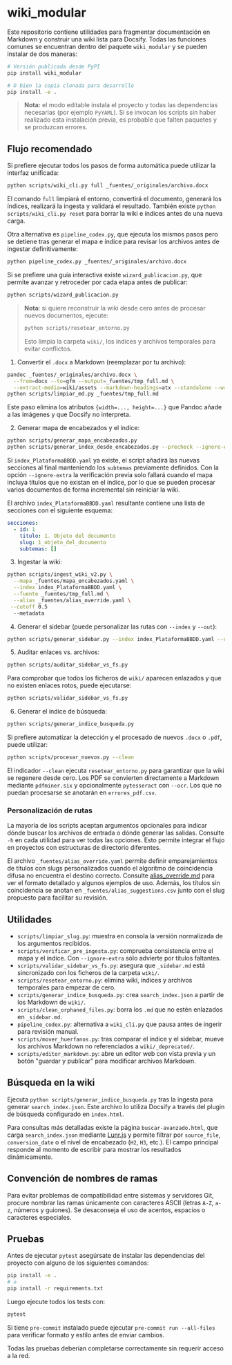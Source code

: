 # wiki_modular

Este repositorio contiene utilidades para fragmentar documentación en Markdown
y construir una wiki lista para Docsify. Todas las funciones comunes se
encuentran dentro del paquete `wiki_modular` y se pueden instalar de dos
maneras:

```bash
# Versión publicada desde PyPI
pip install wiki_modular

# O bien la copia clonada para desarrollo
pip install -e .
```

> **Nota:** el modo editable instala el proyecto y todas las dependencias
> necesarias (por ejemplo `PyYAML`). Si se invocan los scripts sin haber
> realizado esta instalación previa, es probable que falten paquetes y se
> produzcan errores.

## Flujo recomendado

Si prefiere ejecutar todos los pasos de forma automática puede utilizar la
interfaz unificada:

```bash
python scripts/wiki_cli.py full _fuentes/_originales/archivo.docx
```

El comando `full` limpiará el entorno, convertirá el documento, generará los
índices, realizará la ingesta y validará el resultado. También existe
`python scripts/wiki_cli.py reset` para borrar la wiki e índices antes de una
nueva carga.

Otra alternativa es `pipeline_codex.py`, que ejecuta los mismos pasos pero se
detiene tras generar el mapa e índice para revisar los archivos antes de
ingestar definitivamente:

```bash
python pipeline_codex.py _fuentes/_originales/archivo.docx
```

Si se prefiere una guía interactiva existe `wizard_publicacion.py`, que
permite avanzar y retroceder por cada etapa antes de publicar:

```bash
python scripts/wizard_publicacion.py
```

> **Nota**: si quiere reconstruir la wiki desde cero antes de procesar nuevos documentos, ejecute:
>
> ```bash
> python scripts/resetear_entorno.py
> ```
>
> Esto limpia la carpeta `wiki/`, los índices y archivos temporales para evitar conflictos.

1. Convertir el `.docx` a Markdown (reemplazar por tu archivo):

```bash
pandoc _fuentes/_originales/archivo.docx \
  --from=docx --to=gfm --output=_fuentes/tmp_full.md \
  --extract-media=wiki/assets --markdown-headings=atx --standalone --wrap=none
python scripts/limpiar_md.py _fuentes/tmp_full.md
```
Este paso elimina los atributos `{width=..., height=...}` que Pandoc añade a las
imágenes y que Docsify no interpreta.

2. Generar mapa de encabezados y el índice:

```bash
python scripts/generar_mapa_encabezados.py
python scripts/generar_index_desde_encabezados.py --precheck --ignore-extra
```

Si `index_PlataformaBBDD.yaml` ya existe, el script añadirá las nuevas secciones
al final manteniendo los `subtemas` previamente definidos. Con la opción
`--ignore-extra` la verificación previa solo fallará cuando el mapa incluya
títulos que no existan en el índice, por lo que se pueden procesar varios
documentos de forma incremental sin reiniciar la wiki.

El archivo `index_PlataformaBBDD.yaml` resultante contiene una lista de secciones con el siguiente esquema:

```yaml
secciones:
  - id: 1
    titulo: 1. Objeto del documento
    slug: 1_objeto_del_documento
    subtemas: []
```

3. Ingestar la wiki:

```bash
python scripts/ingest_wiki_v2.py \
  --mapa _fuentes/mapa_encabezados.yaml \
  --index index_PlataformaBBDD.yaml \
  --fuente _fuentes/tmp_full.md \
  --alias _fuentes/alias_override.yaml \
 --cutoff 0.5
  --metadata
```

4. Generar el sidebar (puede personalizar las rutas con `--index` y `--out`):

```bash
python scripts/generar_sidebar.py --index index_PlataformaBBDD.yaml --out _sidebar.md --tolerant
```

5. Auditar enlaces vs. archivos:

```bash
python scripts/auditar_sidebar_vs_fs.py
```

Para comprobar que todos los ficheros de `wiki/` aparecen enlazados y que no
existen enlaces rotos, puede ejecutarse:

```bash
python scripts/validar_sidebar_vs_fs.py
```

6. Generar el índice de búsqueda:

```bash
python scripts/generar_indice_busqueda.py
```

Si prefiere automatizar la detección y el procesado de nuevos `.docx` o `.pdf`, puede
utilizar:

```bash
python scripts/procesar_nuevos.py --clean
```

El indicador `--clean` ejecuta `resetear_entorno.py` para garantizar que la
wiki se regenere desde cero. Los PDF se convierten directamente a Markdown
mediante `pdfminer.six` y opcionalmente `pytesseract` con `--ocr`. Los que no
puedan procesarse se anotarán en `errores_pdf.csv`.

### Personalización de rutas

La mayoría de los scripts aceptan argumentos opcionales para indicar dónde
buscar los archivos de entrada o dónde generar las salidas. Consulte `-h` en
cada utilidad para ver todas las opciones. Esto permite integrar el flujo en
proyectos con estructuras de directorio diferentes.

El archivo `_fuentes/alias_override.yaml` permite definir emparejamientos de
títulos con slugs personalizados cuando el algoritmo de coincidencia difusa no
encuentra el destino correcto. Consulte [alias_override.md](alias_override.md)
para ver el formato detallado y algunos ejemplos de uso. Además, los títulos
sin coincidencia se anotan en `_fuentes/alias_suggestions.csv` junto con el slug
propuesto para facilitar su revisión.

## Utilidades

- `scripts/limpiar_slug.py`: muestra en consola la versión normalizada de los argumentos recibidos.
- `scripts/verificar_pre_ingesta.py`: comprueba consistencia entre el mapa y el índice. Con `--ignore-extra` sólo advierte por títulos faltantes.
- `scripts/validar_sidebar_vs_fs.py`: asegura que `_sidebar.md` está sincronizado con los ficheros de la carpeta `wiki/`.
- `scripts/resetear_entorno.py`: elimina wiki, índices y archivos temporales para empezar de cero.
- `scripts/generar_indice_busqueda.py`: crea `search_index.json` a partir de los Markdown de `wiki/`.
- `scripts/clean_orphaned_files.py`: borra los `.md` que no estén enlazados en `_sidebar.md`.
- `pipeline_codex.py`: alternativa a `wiki_cli.py` que pausa antes de ingerir para revisión manual.
- `scripts/mover_huerfanos.py`: tras comparar el índice y el sidebar, mueve los archivos Markdown no referenciados a `wiki/_deprecated/`.
- `scripts/editor_markdown.py`: abre un editor web con vista previa y un botón "guardar y publicar" para modificar archivos Markdown.

## Búsqueda en la wiki

Ejecuta `python scripts/generar_indice_busqueda.py` tras la ingesta para
generar `search_index.json`. Este archivo lo utiliza Docsify a través del
plugin de búsqueda configurado en `index.html`.

Para consultas más detalladas existe la página
`buscar-avanzado.html`, que carga `search_index.json` mediante
[Lunr.js](https://lunrjs.com/) y permite filtrar por `source_file`,
`conversion_date` o el nivel de encabezado (`H2`, `H3`, etc.). El
campo principal responde al momento de escribir para mostrar los
resultados dinámicamente.

## Convención de nombres de ramas

Para evitar problemas de compatibilidad entre sistemas y servidores Git,
procure nombrar las ramas únicamente con caracteres ASCII (letras
`A-Z`, `a-z`, números y guiones). Se desaconseja el uso de acentos,
espacios o caracteres especiales.

## Pruebas

Antes de ejecutar `pytest` asegúrsate de instalar las dependencias del
proyecto con alguno de los siguientes comandos:

```bash
pip install -e .
# o
pip install -r requirements.txt
```

Luego ejecute todos los tests con:

```bash
pytest
```

Si tiene `pre-commit` instalado puede ejecutar `pre-commit run --all-files` para
verificar formato y estilo antes de enviar cambios.

Todas las pruebas deberían completarse correctamente sin requerir acceso a la red.
